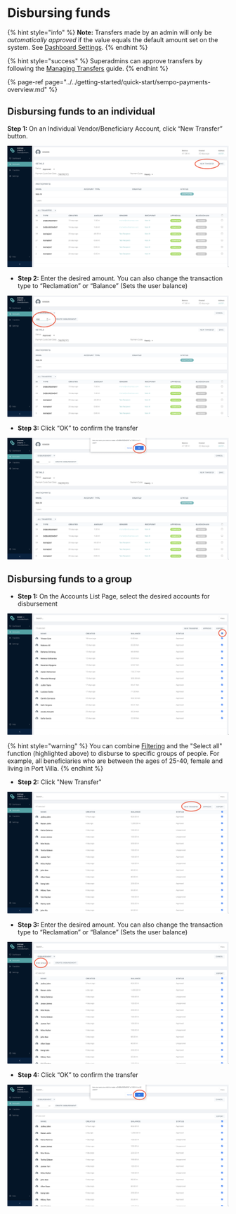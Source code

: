 # Disbursing funds

{% hint style="info" %}
**Note:** Transfers made by an admin will only be _automatically approved_ if the value equals the default amount set on the system. See [Dashboard Settings](../dashboard-overview/dashboard-settings.md). 
{% endhint %}

{% hint style="success" %}
Superadmins can approve transfers by following the [Managing Transfers](../managing-transfers.md#approving-transfers) guide.
{% endhint %}

{% page-ref page="../../getting-started/quick-start/sempo-payments-overview.md" %}

## Disbursing funds to an individual

**Step 1:** On an Individual Vendor/Beneficiary Account, click “New Transfer” button.

![Step 1](../../.gitbook/assets/screen-shot-2020-09-08-at-11.58.04-am.png)

* **Step 2:** Enter the desired amount. You can also change the transaction type to “Reclamation” or “Balance” \(Sets the user balance\)

![Step 2](../../.gitbook/assets/screen-shot-2020-09-08-at-11.58.12-am.png)

* **Step 3:** Click “OK” to confirm the transfer

![Step 3](../../.gitbook/assets/screen-shot-2020-09-08-at-11.58.26-am.png)

## Disbursing funds to a group

* **Step 1:** On the Accounts List Page, select the desired accounts for disbursement

![Step 1](../../.gitbook/assets/screen-shot-2020-09-11-at-6.36.01-am.png)

{% hint style="warning" %}
You can combine [Filtering](filtering.md) and the "Select all" function \(highlighted above\) to disburse to specific groups of people. For example, all beneficiaries who are between the ages of 25-40, female and living in Port Villa.
{% endhint %}

* **Step 2:** Click "New Transfer"

![Step 2](../../.gitbook/assets/screen-shot-2020-09-08-at-12.07.33-pm.png)

* **Step 3:** Enter the desired amount. You can also change the transaction type to “Reclamation” or “Balance” \(Sets the user balance\)

![Step 3](../../.gitbook/assets/screen-shot-2020-09-08-at-12.04.02-pm.png)

* **Step 4:** Click “OK” to confirm the transfer

![Step 4](../../.gitbook/assets/screen-shot-2020-09-08-at-12.04.13-pm.png)

